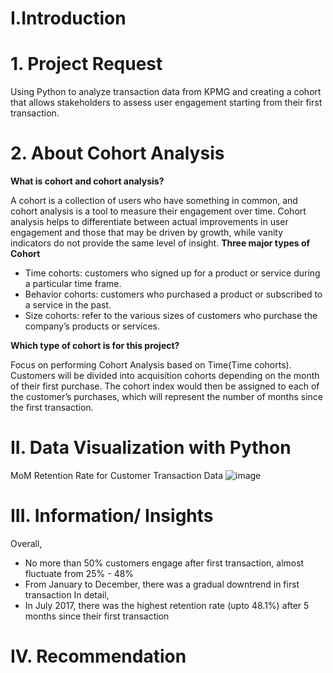 # I.Introduction
# 1. Project Request

Using Python to analyze transaction data from KPMG and creating a cohort that allows stakeholders to assess user engagement starting from their first transaction.

# 2. About Cohort Analysis
**What is cohort and cohort analysis?**

A cohort is a collection of users who have something in common, and cohort analysis is a tool to measure their engagement over time. 
Cohort analysis helps to differentiate between actual improvements in user engagement and those that may be driven by growth, while vanity indicators do not provide the same level of insight.
**Three major types of Cohort**

- Time cohorts: customers who signed up for a product or service during a particular time frame.
- Behavior cohorts: customers who purchased a product or subscribed to a service in the past.
- Size cohorts: refer to the various sizes of customers who purchase the company’s products or services.

**Which type of cohort is for this project?**

Focus on performing Cohort Analysis based on Time(Time cohorts).
Customers will be divided into acquisition cohorts depending on the month of their first purchase.
The cohort index would then be assigned to each of the customer’s purchases, which will represent the number of months since the first transaction.

# II. Data Visualization with Python
MoM Retention Rate for Customer Transaction Data
![image](https://github.com/uyennguyen307/Python_Cohort-Analysis-KPMG-transaction-data/assets/162019618/c81f9504-4d36-493c-b330-655a1d9c9e97)

# III. Information/ Insights
Overall, 
- No more than 50% customers engage after first transaction, almost fluctuate from 25% - 48%
- From January to December, there was a gradual downtrend in first transaction
In detail,
- In July 2017, there was the highest retention rate (upto 48.1%) after 5 months since their first transaction
# IV. Recommendation

